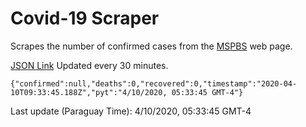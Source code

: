 # Covid-19 Scraper

Scrapes the number of confirmed cases from the [MSPBS](https://www.mspbs.gov.py/covid-19.php) web page.

[JSON Link](https://jmayalag.github.io/covid19-scrape/cases.json)
Updated every 30 minutes.
```
{"confirmed":null,"deaths":0,"recovered":0,"timestamp":"2020-04-10T09:33:45.188Z","pyt":"4/10/2020, 05:33:45 GMT-4"}
```
Last update (Paraguay Time): 4/10/2020, 05:33:45 GMT-4